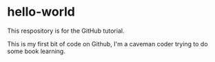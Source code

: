 # hello-world
This respository is for the GitHub tutorial. 

This is my first bit of code on Github, I'm a caveman coder trying to do some book learning. 
